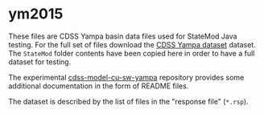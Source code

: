 # ym2015 #

These files are CDSS Yampa basin data files used for StateMod Java testing.
For the full set of files download the
[CDSS Yampa dataset](https://www.colorado.gov/pacific/cdss/surface-water-statemod) dataset.
The `StateMod` folder contents have been copied here in order to have a full dataset for testing.

The experimental
[cdss-model-cu-sw-yampa](https://github.com/OpenWaterFoundation/cdss-model-cu-sw-yampa) repository
provides some additional documentation in the form of README files.

The dataset is described by the list of files in the "response file" (`*.rsp`).

